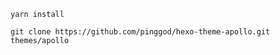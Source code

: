 ```
yarn install
```

```
git clone https://github.com/pinggod/hexo-theme-apollo.git themes/apollo
```